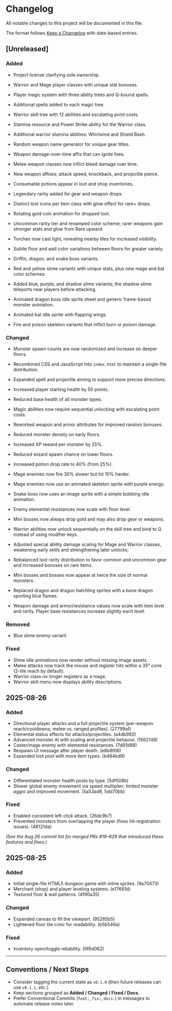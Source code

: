 # Changelog
All notable changes to this project will be documented in this file.

The format follows [Keep a Changelog](https://keepachangelog.com/en/1.1.0/) with date-based entries.

## [Unreleased]
### Added
- Project license clarifying sole ownership.
- Warrior and Mage player classes with unique stat bonuses.
- Player magic system with three ability trees and Q-bound spells.
- Additional spells added to each magic tree.
- Warrior skill tree with 12 abilities and escalating point costs.
- Stamina resource and Power Strike ability for the Warrior class.
- Additional warrior stamina abilities: Whirlwind and Shield Bash.
- Random weapon name generator for unique gear titles.
- Weapon damage-over-time affix that can ignite foes.
- Melee weapon classes now inflict bleed damage over time.
- New weapon affixes: attack speed, knockback, and projectile pierce.

- Consumable potions appear in loot and shop inventories.
- Legendary rarity added for gear and weapon drops.
- Distinct loot icons per item class with glow effect for rare+ drops.
- Rotating gold coin animation for dropped loot.
- Uncommon rarity tier and revamped color scheme; rarer weapons gain stronger stats and glow from Rare upward.
- Torches now cast light, revealing nearby tiles for increased visibility.
- Subtle floor and wall color variations between floors for greater variety.
- Griffin, dragon, and snake boss variants.
- Red and yellow slime variants with unique stats, plus new mage and bat color schemes.
- Added blue, purple, and shadow slime variants; the shadow slime teleports near players before attacking.
- Animated dragon boss idle sprite sheet and generic frame-based monster animation.
- Animated bat idle sprite with flapping wings.
- Fire and poison skeleton variants that inflict burn or poison damage.


### Changed
- Monster spawn counts are now randomized and increase on deeper floors.
- Recombined CSS and JavaScript into `index.html` to maintain a single-file distribution.
- Expanded spell and projectile aiming to support more precise directions.
- Increased player starting health by 50 points.
- Reduced base health of all monster types.
- Magic abilities now require sequential unlocking with escalating point costs.
- Reworked weapon and armor attributes for improved random bonuses.
- Reduced monster density on early floors.
- Increased XP reward per monster by 25%.
- Reduced wizard spawn chance on lower floors.
- Increased potion drop rate to 40% (from 25%).
- Mage enemies now fire 30% slower but hit 10% harder.
- Mage enemies now use an animated skeleton sprite with purple energy.
- Snake boss now uses an image sprite with a simple bobbing idle animation.
- Enemy elemental resistances now scale with floor level.
- Mini bosses now always drop gold and may also drop gear or weapons.
- Warrior abilities now unlock sequentially on the skill tree and bind to Q instead of using modifier keys.
- Adjusted special ability damage scaling for Mage and Warrior classes, weakening early skills and strengthening later unlocks.
- Rebalanced loot rarity distribution to favor common and uncommon gear and increased bonuses on rare items.
- Mini bosses and bosses now appear at twice the size of normal monsters.
- Replaced dragon and dragon hatchling sprites with a bone dragon sporting blue flames.

- Weapon damage and armor/resistance values now scale with item level and rarity. Player base resistances increase slightly each level.

### Removed
- Blue slime enemy variant.

### Fixed
- Slime idle animations now render without missing image assets.
- Melee attacks now track the mouse and register hits within a 35° cone (2-tile reach by default).
- Warrior class no longer registers as a mage.
- Warrior skill menu now displays ability descriptions.

## 2025-08-26
### Added
- Directional player attacks and a full projectile system (per-weapon reach/cooldowns; melee vs. ranged profiles). (27799af)
- Elemental status effects for attacks/projectiles. (a4db992)
- Advanced monster AI with scaling and projectile behavior. (1562148)
- Caster/mage enemy with elemental resistances. (7d91d88)
- Respawn UI message after player death. (e8b8f66)
- Expanded loot pool with more item types. (b484bd9)

### Changed
- Differentiated monster health pools by type. (5df508b)
- Slower global enemy movement via speed multiplier; limited monster aggro and improved movement. (5a53ad8, 5dd70bb)

### Fixed
- Enabled consistent left-click attack. (26dc9b7)
- Prevented monsters from overlapping the player (fixes hit-registration issues). (48121da)

*(See the Aug 26 commit list for merged PRs #19–#29 that introduced these features and fixes.)*

## 2025-08-25
### Added
- Initial single-file HTML5 dungeon game with inline sprites. (9a70473)
- Merchant (shop) and player leveling systems. (e17661d)
- Textured floor & wall patterns. (4f90a35)

### Changed
- Expanded canvas to fill the viewport. (95285b5)
- Lightened floor tile color for readability. (b5b546a)

### Fixed
- Inventory open/toggle reliability. (0f6d062)

---
## Conventions / Next Steps
- Consider tagging the current state as `v0.1.0` (then future releases can use `v0.1.1`, etc.).
- Keep sections grouped as **Added / Changed / Fixed / Docs**.
- Prefer Conventional Commits (`feat:`, `fix:`, `docs:`) in messages to automate release notes later.
